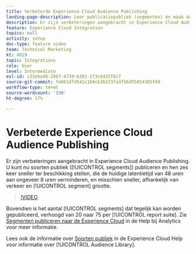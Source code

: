 ```yaml
---
title: Verbeterde Experience Cloud Audience Publishing
landing-page-description: Leer publicatiepubliek (segmenten) en maak deze sneller dan ooit beschikbaar.
description: Er zijn verbeteringen aangebracht in Experience Cloud Audience Publishing. U kunt nu soorten publiek (segmenten) publiceren en deze zes keer sneller beschikbaar maken, waardoor de huidige latentietijd van 48 uur tot ongeveer 8 uur wordt verkort, en mogelijk sneller, afhankelijk van het verkeer en de segmentgrootte.
feature: Experience Cloud Integration
topics: null
activity: setup
doc-type: feature video
team: Technical Marketing
kt: 4819
topic: Integrations
role: User
level: Intermediate
exl-id: c23ebad6-2967-4739-b381-1f3c6415f8c7
source-git-commit: fe861dfd541c1b9cb3b233fa3f56d55054305fd9
workflow-type: tm+mt
source-wordcount: '158'
ht-degree: 17%

---
```


# Verbeterde Experience Cloud Audience Publishing

Er zijn verbeteringen aangebracht in Experience Cloud Audience Publishing. U kunt nu soorten publiek ([!UICONTROL segments]) publiceren en hen zes keer sneller ter beschikking stellen, die de huidige latentietijd van 48 uren aan ongeveer 8 uren verminderen, en misschien sneller, afhankelijk van verkeer en [!UICONTROL segment] grootte.

>[!VIDEO](https://video.tv.adobe.com/v/32842/?quality=12)

Bovendien is het aantal [!UICONTROL segments] dat tegelijk kan worden gepubliceerd, verhoogd van 20 naar 75 per [!UICONTROL report suite].
Zie [Segmenten publiceren naar de Experience Cloud](https://experienceleague.adobe.com/docs/analytics/components/segmentation/segmentation-workflow/seg-publish.html) in de Help bij Analytics voor meer informatie.

Lees ook de informatie over [Soorten publiek](https://experienceleague.adobe.com/docs/core-services/interface/audiences/audience-library.html) in de Experience Cloud Help voor informatie over [!UICONTROL Audience Library].
